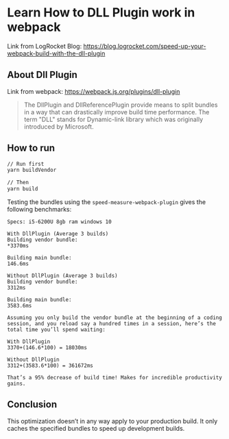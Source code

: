 # Learn How to DLL Plugin work in webpack
Link from LogRocket Blog: https://blog.logrocket.com/speed-up-your-webpack-build-with-the-dll-plugin

## About Dll Plugin
Link from webpack: https://webpack.js.org/plugins/dll-plugin

> The DllPlugin and DllReferencePlugin provide means to split bundles in a way that can drastically improve build time performance. The term "DLL" stands for Dynamic-link library which was originally introduced by Microsoft.

## How to run
```zsh
// Run first
yarn buildVendor

// Then
yarn build
```

Testing the bundles using the `speed-measure-webpack-plugin` gives the following benchmarks:

```
Specs: i5-6200U 8gb ram windows 10

With DllPlugin (Average 3 builds)
Building vendor bundle:
*3370ms

Building main bundle:
146.6ms

Without DllPlugin (Average 3 builds)
Building vendor bundle:
3312ms

Building main bundle:
3583.6ms

Assuming you only build the vendor bundle at the beginning of a coding session, and you reload say a hundred times in a session, here’s the total time you’ll spend waiting:

With DllPlugin
3370+(146.6*100) = 18030ms

Without DllPlugin
3312+(3583.6*100) = 361672ms

That’s a 95% decrease of build time! Makes for incredible productivity gains.
```

## Conclusion
This optimization doesn’t in any way apply to your production build. It only caches the specified bundles to speed up development builds.

